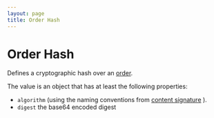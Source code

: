 ```yaml
---
layout: page
title: Order Hash
---
```


# Order Hash

Defines a cryptographic hash over an [order](../concepts/order). 

The value is an object that has at least the following properties:

* `algorithm` (using the naming conventions from [content signature](../rfcs/content-signature) ).
* `digest` the base64 encoded digest
